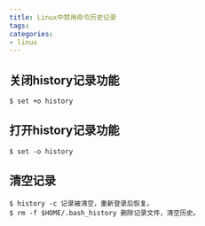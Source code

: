 ```yaml
---
title: Linux中禁用命令历史记录
tags: 
categories: 
- linux
---
```


## 关闭history记录功能

	$ set +o history
## 打开history记录功能

	$ set -o history
## 清空记录

	$ history -c 记录被清空，重新登录后恢复。
	$ rm -f $HOME/.bash_history 删除记录文件，清空历史。

